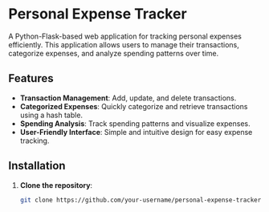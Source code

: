 # Personal Expense Tracker

A Python-Flask-based web application for tracking personal expenses efficiently. This application allows users to manage their transactions, categorize expenses, and analyze spending patterns over time.

## Features

- **Transaction Management**: Add, update, and delete transactions.
- **Categorized Expenses**: Quickly categorize and retrieve transactions using a hash table.
- **Spending Analysis**: Track spending patterns and visualize expenses.
- **User-Friendly Interface**: Simple and intuitive design for easy expense tracking.

## Installation

1. **Clone the repository**:
   ```bash
   git clone https://github.com/your-username/personal-expense-tracker.git

